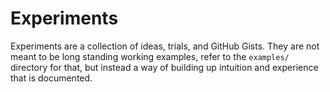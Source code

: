 # Experiments

Experiments are a collection of ideas, trials, and GitHub Gists.
They are not meant to be long standing working examples, refer to the `examples/` directory for that, but instead a way of building up intuition and experience that is documented.
